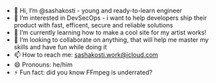 - 👋 Hi, I’m @sashakosti - young and ready-to-learn engineer
- 👀 I’m interested in DevSecOps - i want to help developers ship their product with fast, efficent, secure and reliable solutions
- 🌱 I’m currently learning how to make a cool site for my artist works!
- 💞️ I’m looking to collaborate on anything, that will help me master my skills and have fun while doing it
- 📫 How to reach me:
  sashakosti.work@icloud.com
- 😄 Pronouns: he/him
- ⚡ Fun fact: did you know FFmpeg is underrated?

<!---
sashakosti/sashakosti is a ✨ special ✨ repository because its `README.md` (this file) appears on your GitHub profile.
You can click the Preview link to take a look at your changes.
--->
